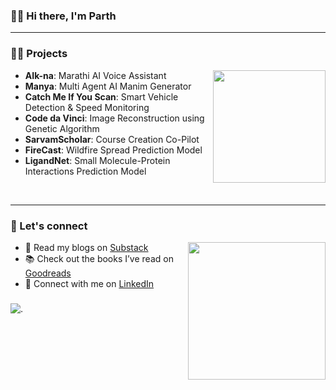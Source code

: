 ### 🙋‍♂️ Hi there, I'm Parth
---
###
### 🧑‍💻 Projects

<img align="right" height="180" src="https://github.com/nihilisticneuralnet/nihilisticneuralnet/assets/138315505/c0dc2dc4-2ddc-45b3-89ab-ede2b112c334"  />

- **AIk-na**: Marathi AI Voice Assistant
- **Manya**: Multi Agent AI Manim Generator 
- **Catch Me If You Scan**: Smart Vehicle Detection & Speed Monitoring
- **Code da Vinci**: Image Reconstruction using Genetic Algorithm
- **SarvamScholar**: Course Creation Co-Pilot
- **FireCast**: Wildfire Spread Prediction Model
- **LigandNet**: Small Molecule-Protein Interactions Prediction Model 

  
&nbsp;
&nbsp;

---
###
### 📲 Let's connect

<img align="right" height="220" src="https://i.imgflip.com/97bfq8.jpg"  />

- 📝 Read my blogs on [Substack](https://nihilisticneuralnet.substack.com/)
- 📚 Check out the books I’ve read on [Goodreads](https://www.goodreads.com/nihilisticneuralnet)
- 🔗 Connect with me on [LinkedIn](https://www.linkedin.com/in/nihilisticneuralnet/)

###
![.](https://github.com/nihilisticneuralnet/nihilisticneuralnet/assets/138315505/1ac33bd7-9d4d-4b6b-a170-65e5aadc363e)

<br clear="both">
